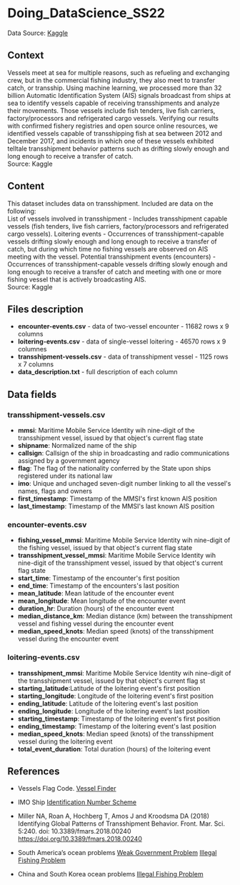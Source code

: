 # Doing_DataScience_SS22
Data Source: <a href="https://www.kaggle.com/datasets/sayansh001/global-transshipment-behaviour">Kaggle</a>
## Context
Vessels meet at sea for multiple reasons, such as refueling and exchanging crew, but in the commercial fishing industry, they also meet to transfer catch, or transship. Using machine learning, we processed more than 32 billion Automatic Identification System (AIS) signals broadcast from ships at sea to identify vessels capable of receiving transshipments and analyze their movements. Those vessels include fish tenders, live fish carriers, factory/processors and refrigerated cargo vessels. Verifying our results with confirmed fishery registries and open source online resources, we identified vessels capable of transshipping fish at sea between 2012 and December 2017, and incidents in which one of these vessels exhibited telltale transshipment behavior patterns such as drifting slowly enough and long enough to receive a transfer of catch.<br>
Source: Kaggle
## Content
This dataset includes data on transshipment. Included are data on the following:<br>
List of vessels involved in transshipment - Includes transshipment capable vessels (fish tenders, live fish carriers, factory/processors and refrigerated cargo vessels).
Loitering events - Occurrences of transshipment-capable vessels drifting slowly enough and long enough to receive a transfer of catch, but during which time no fishing vessels are observed on AIS meeting with the vessel.
Potential transshipment events (encounters) - Occurrences of transshipment-capable vessels drifting slowly enough and long enough to receive a transfer of catch and meeting with one or more fishing vessel that is actively broadcasting AIS. <br>
Source: Kaggle
## Files description
* **encounter-events.csv**     - data of two-vessel encounter - 11682 rows x 9 columns
* **loitering-events.csv**     - data of single-vessel loitering - 46570 rows x 9 columnes
* **transshipment-vessels.csv** - data of transshipment vessel - 1125 rows x 7 columns 
* **data_description.txt**     - full description of each column
## Data fields
### transshipment-vessels.csv
* **mmsi**: Maritime Mobile Service Identity wih nine-digit of the transshipment vessel, issued by that object's current flag state
* **shipname**: Normalized name of the ship
* **callsign**: Callsign of the ship in broadcasting and radio communications assigned by a government agency
* **flag**: The flag of the nationality conferred by the State upon ships registered under its national law
* **imo**:  Unique and unchaged seven-digit number linking to all the vessel's names, flags and owners
* **first_timestamp**: Timestamp of the MMSI's first known AIS position
* **last_timestamp**: Timestamp of the MMSI's last known AIS position

### encounter-events.csv
* **fishing_vessel_mmsi**: Maritime Mobile Service Identity wih nine-digit of the fishing vessel, issued by that object's current flag state
* **transshipment_vessel_mmsi**: Maritime Mobile Service Identity wih nine-digit of the transshipment vessel, issued by that object's current flag state
* **start_time**: Timestamp of the encounter's first position
* **end_time**: Timestamp of the encounters's last position
* **mean_latitude**: Mean latitude of the encounter event
* **mean_longitude**: Mean longitude of the encounter event
* **duration_hr**: Duration (hours) of the encounter event
* **median_distance_km**: Median distance (km) between the transshipment vessel and fishing vessel during the encounter event
* **median_speed_knots**: Median speed (knots) of the transshipment vessel during the encounter event

### loitering-events.csv
* **transshipment_mmsi**: Maritime Mobile Service Identity wih nine-digit of the transshipment vessel, issued by that object's current flag st
* **starting_latitude**:Latitude of the loitering event's first position
* **starting_longitude**: Longitude of the loitering event's first position
* **ending_latitude**: Latitude of the loitering event's last position
* **ending_longitude**: Longitude of the loitering event's last position
* **starting_timestamp**: Timestamp of the loitering event's first position
* **ending_timestamp**: Timestamp of the loitering event's last position
* **median_speed_knots**: Median speed (knots) of the transshipment vessel during the loitering event
* **total_event_duration**: Total duration (hours) of the loitering event

## References
* Vessels Flag Code.
  <a href="https://api.vesselfinder.com/docs/ref-flags.html">Vessel Finder</a>
* IMO Ship
  <a href="https://wwwcdn.imo.org/localresources/en/OurWork/IIIS/Documents/A%2030-Res.1117%20-%20Imo%20Ship%20Identification%20Number%20Scheme.pdf">Identification Number Scheme</a>
* Miller NA, Roan A, Hochberg T, Amos J and Kroodsma DA (2018) Identifying Global Patterns of Transshipment Behavior. Front. Mar. Sci. 5:240. doi: 10.3389/fmars.2018.00240
  https://doi.org/10.3389/fmars.2018.00240
* South America’s ocean problems
<a href="https://news.mongabay.com/2019/04/weak-governance-undermines-south-americas-ocean-ecosystems/">Weak Government Problem</a>
<a href="https://www.aa.com.tr/en/americas/illegal-fishing-threatens-stocks-in-south-america/2182404">Illegal Fishing Problem</a>

* China and South Korea ocean problems
<a href="https://foreignpolicy.com/2020/11/30/china-beijing-fishing-africa-north-korea-south-china-sea/">Illegal Fishing Problem</a>


